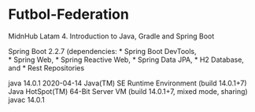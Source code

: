 # Futbol-Federation
MidnHub Latam 4. Introduction to Java, Gradle and Spring Boot

Spring Boot 2.2.7 (dependencies: 
      * Spring Boot DevTools, <br>
      * Spring Web, 
      * Spring Reactive Web,
      * Spring Data JPA, 
      * H2 Database, and
      * Rest Repositories
      
java 14.0.1 2020-04-14
Java(TM) SE Runtime Environment (build 14.0.1+7)
Java HotSpot(TM) 64-Bit Server VM (build 14.0.1+7, mixed mode, sharing)
javac 14.0.1
